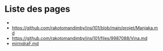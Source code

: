 # Liste des pages

- 
- https://github.com/rakotomandimby/insi101/blob/main/projet/Manjaka.md
- https://github.com/rakotomandimby/insi101/files/9987088/Vina.md
- [mirindraF.md](https://github.com/rakotomandimby/insi101/blob/main/projet/mirindraF.md)

